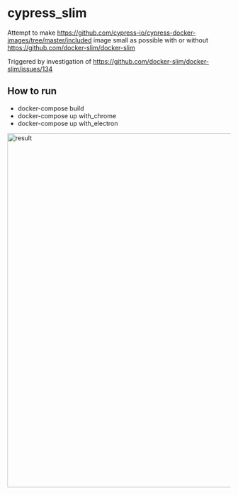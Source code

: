 # cypress_slim
Attempt to make https://github.com/cypress-io/cypress-docker-images/tree/master/included image small as possible with or without https://github.com/docker-slim/docker-slim

Triggered by investigation of https://github.com/docker-slim/docker-slim/issues/134

## How to run
- docker-compose build
- docker-compose up with_chrome
- docker-compose up with_electron
<img width="800" alt="result" src="https://user-images.githubusercontent.com/16524061/110225257-7f6a8100-7eec-11eb-8821-d100c2708d64.png">
